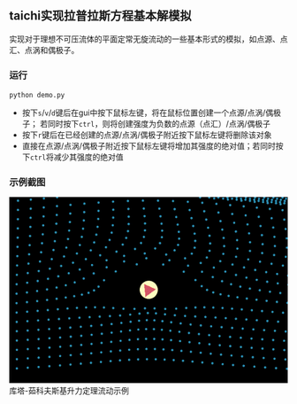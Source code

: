 ## taichi实现拉普拉斯方程基本解模拟
实现对于理想不可压流体的平面定常无旋流动的一些基本形式的模拟，如点源、点汇、点涡和偶极子。

### 运行
```shell script
python demo.py
```
* 按下`s`/`v`/`d`键后在gui中按下鼠标左键，将在鼠标位置创建一个点源/点涡/偶极子；
若同时按下`ctrl`，则将创建强度为负数的点源（点汇）/点涡/偶极子
* 按下`r`键后在已经创建的点源/点涡/偶极子附近按下鼠标左键将删除该对象
* 直接在点源/点涡/偶极子附近按下鼠标左键将增加其强度的绝对值；若同时按下`ctrl`将减少其强度的绝对值

### 示例截图
![demp.png](demo.gif)  
库塔-茹科夫斯基升力定理流动示例